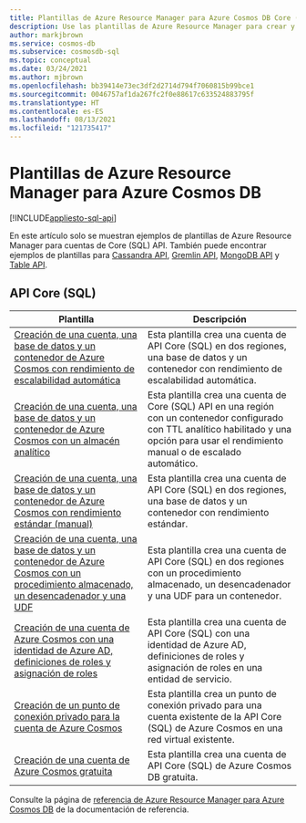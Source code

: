 ```yaml
---
title: Plantillas de Azure Resource Manager para Azure Cosmos DB Core (API de SQL)
description: Use las plantillas de Azure Resource Manager para crear y configurar Azure Cosmos DB.
author: markjbrown
ms.service: cosmos-db
ms.subservice: cosmosdb-sql
ms.topic: conceptual
ms.date: 03/24/2021
ms.author: mjbrown
ms.openlocfilehash: bb39414e73ec3df2d2714d794f7060815b99bce1
ms.sourcegitcommit: 0046757af1da267fc2f0e88617c633524883795f
ms.translationtype: HT
ms.contentlocale: es-ES
ms.lasthandoff: 08/13/2021
ms.locfileid: "121735417"
---
```

# <a name="azure-resource-manager-templates-for-azure-cosmos-db"></a>Plantillas de Azure Resource Manager para Azure Cosmos DB
[!INCLUDE[appliesto-sql-api](includes/appliesto-sql-api.md)]

En este artículo solo se muestran ejemplos de plantillas de Azure Resource Manager para cuentas de Core (SQL) API. También puede encontrar ejemplos de plantillas para [Cassandra API](cassandra/templates-samples.md), [Gremlin API](templates-samples-gremlin.md), [MongoDB API](mongodb/resource-manager-template-samples.md) y [Table API](table/resource-manager-templates.md).

## <a name="core-sql-api"></a>API Core (SQL)

|**Plantilla**|**Descripción**|
|---|---|
|[Creación de una cuenta, una base de datos y un contenedor de Azure Cosmos con rendimiento de escalabilidad automática](manage-with-templates.md#create-autoscale) | Esta plantilla crea una cuenta de API Core (SQL) en dos regiones, una base de datos y un contenedor con rendimiento de escalabilidad automática. |
|[Creación de una cuenta, una base de datos y un contenedor de Azure Cosmos con un almacén analítico](manage-with-templates.md#create-analytical-store) | Esta plantilla crea una cuenta de Core (SQL) API en una región con un contenedor configurado con TTL analítico habilitado y una opción para usar el rendimiento manual o de escalado automático. |
|[Creación de una cuenta, una base de datos y un contenedor de Azure Cosmos con rendimiento estándar (manual)](manage-with-templates.md#create-manual) | Esta plantilla crea una cuenta de API Core (SQL) en dos regiones, una base de datos y un contenedor con rendimiento estándar. |
|[Creación de una cuenta, una base de datos y un contenedor de Azure Cosmos con un procedimiento almacenado, un desencadenador y una UDF](manage-with-templates.md#create-sproc) | Esta plantilla crea una cuenta de API Core (SQL) en dos regiones con un procedimiento almacenado, un desencadenador y una UDF para un contenedor. |
|[Creación de una cuenta de Azure Cosmos con una identidad de Azure AD, definiciones de roles y asignación de roles](manage-with-templates.md#create-rbac) | Esta plantilla crea una cuenta de API Core (SQL) con una identidad de Azure AD, definiciones de roles y asignación de roles en una entidad de servicio. |
|[Creación de un punto de conexión privado para la cuenta de Azure Cosmos](how-to-configure-private-endpoints.md#create-a-private-endpoint-by-using-a-resource-manager-template) |  Esta plantilla crea un punto de conexión privado para una cuenta existente de la API Core (SQL) de Azure Cosmos en una red virtual existente. |
|[Creación de una cuenta de Azure Cosmos gratuita](manage-with-templates.md#free-tier) |  Esta plantilla crea una cuenta de API Core (SQL) de Azure Cosmos DB gratuita. |

Consulte la página de [referencia de Azure Resource Manager para Azure Cosmos DB](/azure/templates/microsoft.documentdb/allversions) de la documentación de referencia.
